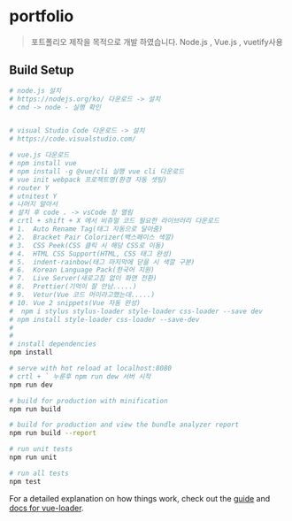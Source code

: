 # portfolio

> 포트폴리오 제작을 목적으로 개발 하였습니다.
> Node.js , Vue.js , vuetify사용

## Build Setup

```bash
# node.js 설치
# https://nodejs.org/ko/ 다운로드 -> 설치
# cmd -> node - 실행 확인


# visual Studio Code 다운로드 -> 설치
# https://code.visualstudio.com/

# vue.js 다운로드
# npm install vue
# npm install -g @vue/cli 실행 vue cli 다운로드
# vue init webpack 프로젝트명(환경 자동 셋팅)
# router Y
# utnitest Y
# 나머지 알아서
# 설치 후 code . -> vsCode 창 열림
# crtl + shift + X 에서 비쥬얼 코드 필요한 라이브러리 다운로드
# 1.  Auto Rename Tag(태그 자동으로 달아줌)
# 2.  Bracket Pair Colorizer(백스페이스 색깔)
# 3.  CSS Peek(CSS 클릭 시 해당 CSS로 이동)
# 4.  HTML CSS Support(HTML, CSS 태그 완성)
# 5.  indent-rainbow(태그 마지막에 닫을 시 색깔 구분)
# 6.  Korean Language Pack(한국어 지원)
# 7.  Live Server(새로고침 없이 화면 전환)
# 8.  Prettier(기억이 잘 안남.....)
# 9.  Vetur(Vue 코드 머이라고했는데.....)
# 10. Vue 2 snippets(Vue 자동 완성)
#  npm i stylus stylus-loader style-loader css-loader --save dev
# npm install style-loader css-loader --save-dev
#
#
# install dependencies
npm install

# serve with hot reload at localhost:8080
# crtl + ` 누룬후 npm run dew 서버 시작
npm run dev

# build for production with minification
npm run build

# build for production and view the bundle analyzer report
npm run build --report

# run unit tests
npm run unit

# run all tests
npm test
```

For a detailed explanation on how things work, check out the [guide](http://vuejs-templates.github.io/webpack/) and [docs for vue-loader](http://vuejs.github.io/vue-loader).
